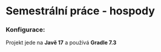# Semestrální práce - hospody

### Konfigurace:
Projekt jede na **Javě 17** a používá **Gradle 7.3**
